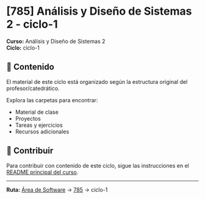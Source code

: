 # [785] Análisis y Diseño de Sistemas 2 - ciclo-1

**Curso:** Análisis y Diseño de Sistemas 2  
**Ciclo:** ciclo-1

## 📁 Contenido

El material de este ciclo está organizado según la estructura original del profesor/catedrático.

Explora las carpetas para encontrar:
- Material de clase
- Proyectos
- Tareas y ejercicios
- Recursos adicionales

## 🤝 Contribuir

Para contribuir con contenido de este ciclo, sigue las instrucciones en el [README principal del curso](../README.md).

---

**Ruta:** [Área de Software](../../) → [785](..) → ciclo-1
